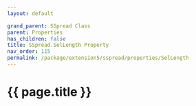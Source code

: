 ```yaml
---
layout: default

grand_parent: SSpread Class
parent: Properties
has_children: false
title: SSpread.SelLength Property
nav_order: 115
permalink: /package/extension5/sspread/properties/SelLength
---
```

# {{ page.title }}